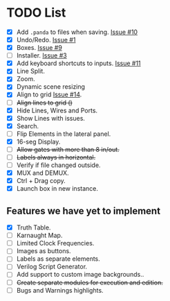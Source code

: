# TODO List

- [x] Add `.panda` to files when saving.  [Issue #10](https://github.com/GIBIS-UNIFESP/wiRedPanda/issues/10)
- [x] Undo/Redo. [Issue #1](https://github.com/GIBIS-UNIFESP/wiRedPanda/issues/1)
- [x] Boxes.  [Issue #9](https://github.com/GIBIS-UNIFESP/wiRedPanda/issues/9)
- [ ] Installer. [Issue #3](https://github.com/GIBIS-UNIFESP/wiRedPanda/issues/3)
- [x] Add keyboard shortcuts to inputs. [Issue #11](https://github.com/GIBIS-UNIFESP/wiRedPanda/issues/11)
- [x] Line Split.
- [x] Zoom.
- [x] Dynamic scene resizing
- [x] Align to grid [Issue #14](https://github.com/GIBIS-UNIFESP/wiRedPanda/issues/14).
- [ ] ~~Align lines to grid ()~~
- [x] Hide Lines, Wires and Ports.
- [x] Show Lines with issues.
- [x] Search.
- [ ] Flip Elements in the lateral panel.
- [X] 16-seg Display.
- [ ] ~~Allow gates with more than 8 in/out.~~
- [ ] ~~Labels always in horizontal.~~
- [ ] Verify if file changed outside.
- [x] MUX and DEMUX.
- [x] Ctrl + Drag copy.
- [x] Launch box in new instance.

## Features we have yet to implement

- [x] Truth Table.
- [ ] Karnaught Map.
- [ ] Limited Clock Frequencies.
- [ ] Images as buttons.
- [ ] Labels as separate elements.
- [ ] Verilog Script Generator.
- [ ] Add support to custom image backgrounds..
- [ ] ~~Create separate modules for execution and edition.~~
- [ ] Bugs and Warnings highlights.
